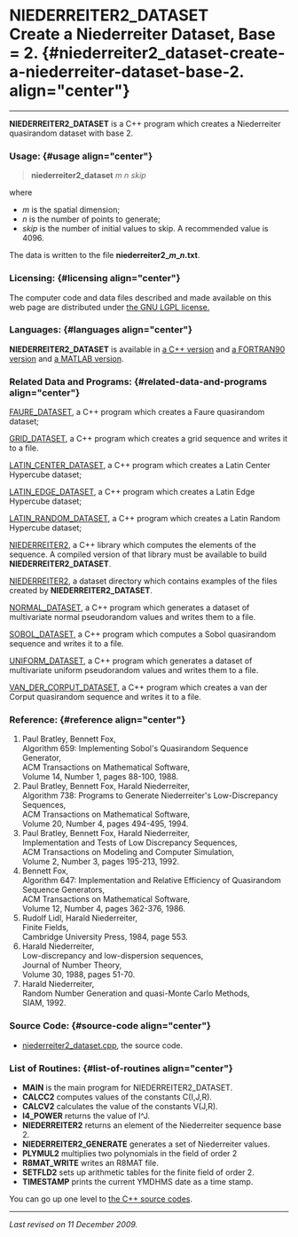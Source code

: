 NIEDERREITER2\_DATASET\
Create a Niederreiter Dataset, Base = 2. {#niederreiter2_dataset-create-a-niederreiter-dataset-base-2. align="center"}
========================================

------------------------------------------------------------------------

**NIEDERREITER2\_DATASET** is a C++ program which creates a Niederreiter
quasirandom dataset with base 2.

### Usage: {#usage align="center"}

> **niederreiter2\_dataset** *m* *n* *skip*

where

-   *m* is the spatial dimension;
-   *n* is the number of points to generate;
-   *skip* is the number of initial values to skip. A recommended value
    is 4096.

The data is written to the file **niederreiter2\_*m*\_*n*.txt**.

### Licensing: {#licensing align="center"}

The computer code and data files described and made available on this
web page are distributed under [the GNU LGPL
license.](../../txt/gnu_lgpl.txt)

### Languages: {#languages align="center"}

**NIEDERREITER2\_DATASET** is available in [a C++
version](../../cpp_src/niederreiter2_dataset/niederreiter2_dataset.html)
and [a FORTRAN90
version](../../f_src/niederreiter2_dataset/niederreiter2_dataset.html)
and [a MATLAB
version](../../m_src/niederreiter2_dataset/niederreiter2_dataset.html).

### Related Data and Programs: {#related-data-and-programs align="center"}

[FAURE\_DATASET](../../cpp_src/faure_dataset/faure_dataset.html), a C++
program which creates a Faure quasirandom dataset;

[GRID\_DATASET](../../cpp_src/grid_dataset/grid_dataset.html), a C++
program which creates a grid sequence and writes it to a file.

[LATIN\_CENTER\_DATASET](../../cpp_src/latin_center_dataset/latin_center_dataset.html),
a C++ program which creates a Latin Center Hypercube dataset;

[LATIN\_EDGE\_DATASET](../../cpp_src/latin_edge_dataset/latin_edge_dataset.html),
a C++ program which creates a Latin Edge Hypercube dataset;

[LATIN\_RANDOM\_DATASET](../../cpp_src/latin_random_dataset/latin_random_dataset.html),
a C++ program which creates a Latin Random Hypercube dataset;

[NIEDERREITER2](../../cpp_src/niederreiter2/niederreiter2.html), a C++
library which computes the elements of the sequence. A compiled version
of that library must be available to build **NIEDERREITER2\_DATASET**.

[NIEDERREITER2](../../datasets/niederreiter2/niederreiter2.html), a
dataset directory which contains examples of the files created by
**NIEDERREITER2\_DATASET**.

[NORMAL\_DATASET](../../cpp_src/normal_dataset/normal_dataset.html), a
C++ program which generates a dataset of multivariate normal
pseudorandom values and writes them to a file.

[SOBOL\_DATASET](../../cpp_src/sobol_dataset/sobol_dataset.html), a C++
program which computes a Sobol quasirandom sequence and writes it to a
file.

[UNIFORM\_DATASET](../../cpp_src/uniform_dataset/uniform_dataset.html),
a C++ program which generates a dataset of multivariate uniform
pseudorandom values and writes them to a file.

[VAN\_DER\_CORPUT\_DATASET](../../cpp_src/van_der_corput_dataset/van_der_corput_dataset.html),
a C++ program which creates a van der Corput quasirandom sequence and
writes it to a file.

### Reference: {#reference align="center"}

1.  Paul Bratley, Bennett Fox,\
    Algorithm 659: Implementing Sobol's Quasirandom Sequence Generator,\
    ACM Transactions on Mathematical Software,\
    Volume 14, Number 1, pages 88-100, 1988.
2.  Paul Bratley, Bennett Fox, Harald Niederreiter,\
    Algorithm 738: Programs to Generate Niederreiter's Low-Discrepancy
    Sequences,\
    ACM Transactions on Mathematical Software,\
    Volume 20, Number 4, pages 494-495, 1994.
3.  Paul Bratley, Bennett Fox, Harald Niederreiter,\
    Implementation and Tests of Low Discrepancy Sequences,\
    ACM Transactions on Modeling and Computer Simulation,\
    Volume 2, Number 3, pages 195-213, 1992.
4.  Bennett Fox,\
    Algorithm 647: Implementation and Relative Efficiency of Quasirandom
    Sequence Generators,\
    ACM Transactions on Mathematical Software,\
    Volume 12, Number 4, pages 362-376, 1986.
5.  Rudolf Lidl, Harald Niederreiter,\
    Finite Fields,\
    Cambridge University Press, 1984, page 553.
6.  Harald Niederreiter,\
    Low-discrepancy and low-dispersion sequences,\
    Journal of Number Theory,\
    Volume 30, 1988, pages 51-70.
7.  Harald Niederreiter,\
    Random Number Generation and quasi-Monte Carlo Methods,\
    SIAM, 1992.

### Source Code: {#source-code align="center"}

-   [niederreiter2\_dataset.cpp](niederreiter2_dataset.cpp), the source
    code.

### List of Routines: {#list-of-routines align="center"}

-   **MAIN** is the main program for NIEDERREITER2\_DATASET.
-   **CALCC2** computes values of the constants C(I,J,R).
-   **CALCV2** calculates the value of the constants V(J,R).
-   **I4\_POWER** returns the value of I\^J.
-   **NIEDERREITER2** returns an element of the Niederreiter sequence
    base 2.
-   **NIEDERREITER2\_GENERATE** generates a set of Niederreiter values.
-   **PLYMUL2** multiplies two polynomials in the field of order 2
-   **R8MAT\_WRITE** writes an R8MAT file.
-   **SETFLD2** sets up arithmetic tables for the finite field of
    order 2.
-   **TIMESTAMP** prints the current YMDHMS date as a time stamp.

You can go up one level to [the C++ source codes](../cpp_src.html).

------------------------------------------------------------------------

*Last revised on 11 December 2009.*
